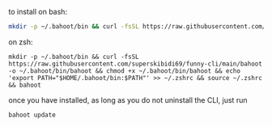 to install on bash:
```bash
mkdir -p ~/.bahoot/bin && curl -fsSL https://raw.githubusercontent.com/superskibidi69/funny-cli/main/bahoot -o ~/.bahoot/bin/bahoot && chmod +x ~/.bahoot/bin/bahoot && echo 'export PATH="$HOME/.bahoot/bin:$PATH"' >> ~/.bashrc && source ~/.bashrc && bahoot
```

on zsh:
```shell
mkdir -p ~/.bahoot/bin && curl -fsSL https://raw.githubusercontent.com/superskibidi69/funny-cli/main/bahoot -o ~/.bahoot/bin/bahoot && chmod +x ~/.bahoot/bin/bahoot && echo 'export PATH="$HOME/.bahoot/bin:$PATH"' >> ~/.zshrc && source ~/.zshrc && bahoot
```

once you have installed, as long as you do not uninstall the CLI, just run 
```shell
bahoot update
```
